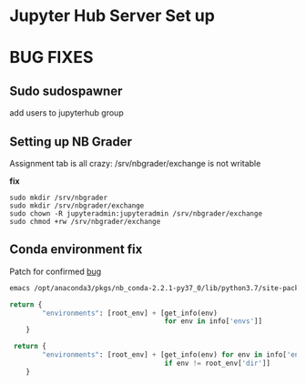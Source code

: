# Jupyter Hub Server Set up

# BUG FIXES

## Sudo sudospawner

add users to jupyterhub group


## Setting up NB Grader

Assignment tab is all crazy: /srv/nbgrader/exchange is not writable

**fix**

```
sudo mkdir /srv/nbgrader
sudo mkdir /srv/nbgrader/exchange
sudo chown -R jupyteradmin:jupyteradmin /srv/nbgrader/exchange
sudo chmod +rw /srv/nbgrader/exchange
```
## Conda environment fix

Patch for confirmed [bug](https://github.com/Anaconda-Platform/nb_conda/issues/66)


```bash
emacs /opt/anaconda3/pkgs/nb_conda-2.2.1-py37_0/lib/python3.7/site-packages/nb_conda/envmanager.py
```
```python
return {
        "environments": [root_env] + [get_info(env)
                                      for env in info['envs']]
    }

 return {
        "environments": [root_env] + [get_info(env) for env in info['envs']
                                      if env != root_env['dir']]
    }
```
